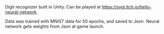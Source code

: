 Digit recognizer built in Unity. Can be played at https://svgl.itch.io/hello-neural-network.

Data was trained with MNIST data for 50 epochs, and saved to Json. Neural network gets weights from Json at game launch.
